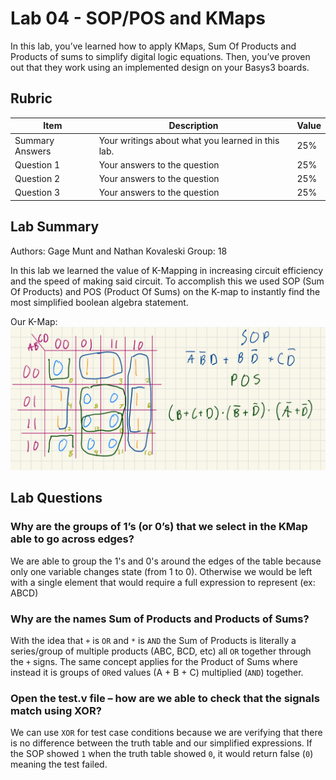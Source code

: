 # Lab 04 - SOP/POS and KMaps

In this lab, you’ve learned how to apply KMaps, Sum Of Products and Products of
sums to simplify digital logic equations. Then, you’ve proven out that they work
using an implemented design on your Basys3 boards.

## Rubric

| Item | Description | Value |
| ---- | ----------- | ----- |
| Summary Answers | Your writings about what you learned in this lab. | 25% |
| Question 1 | Your answers to the question | 25% |
| Question 2 | Your answers to the question | 25% |
| Question 3 | Your answers to the question | 25% |

## Lab Summary

Authors: Gage Munt and Nathan Kovaleski 
Group: 18

In this lab we learned the value of K-Mapping in increasing circuit efficiency and the speed of making said circuit. To accomplish this we used SOP (Sum Of Products) and POS (Product Of Sums) on the K-map to instantly find the most simplified boolean algebra statement. 

Our K-Map:
![alt text](K-Map.jpeg)

## Lab Questions

### Why are the groups of 1’s (or 0’s) that we select in the KMap able to go across edges?

We are able to group the 1's and 0's around the edges of the table because only one variable changes state (from 1 to 0). Otherwise we would be left with a single element that would require a full expression to represent (ex: ABCD) 

### Why are the names Sum of Products and Products of Sums?

With the idea that `+` is `OR` and `*` is `AND` the Sum of Products is literally a series/group of multiple products (ABC, BCD, etc) all `OR` together through the `+` signs. The same concept applies for the Product of Sums where instead it is groups of `OR`ed values (A + B + C) multiplied (`AND`) together. 

### Open the test.v file – how are we able to check that the signals match using XOR?

We can use `XOR` for test case conditions because we are verifying that there is no difference between the truth table and our simplified expressions. If the SOP showed `1` when the truth table showed `0`, it would return false (`0`) meaning the test failed.
